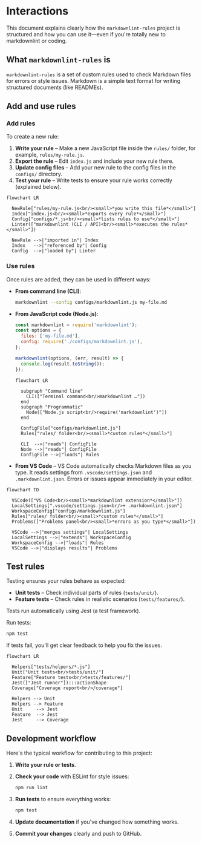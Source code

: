 # Interactions

This document explains clearly how the `markdownlint-rules` project is structured and how you can use it—even if you're totally new to markdownlint or coding.

## What `markdownlint-rules` is

`markdownlint-rules` is a set of custom rules used to check Markdown files for errors or style issues. Markdown is a simple text format for writing structured documents (like READMEs).

## Add and use rules

### Add rules

To create a new rule:

1. **Write your rule** – Make a new JavaScript file inside the `rules/` folder, for example, `rules/my-rule.js`.
2. **Export the rule** – Edit `index.js` and include your new rule there.
3. **Update config files** – Add your new rule to the config files in the `configs/` directory.
4. **Test your rule** – Write tests to ensure your rule works correctly (explained below).

```mermaid
flowchart LR

  NewRule["rules/my-rule.js<br/><small>*you write this file*</small>"]
  Index["index.js<br/><small>*exports every rule*</small>"]
  Config["configs/*.js<br/><small>*lists rules to use*</small>"]
  Linter(["markdownlint (CLI / API)<br/><small>*executes the rules*</small>"])

  NewRule -->|"imported in"| Index
  Index   -->|"referenced by"| Config
  Config  -->|"loaded by"| Linter
```

### Use rules

Once rules are added, they can be used in different ways:

* **From command line (CLI)**:

  ```bash
  markdownlint --config configs/markdownlint.js my-file.md
  ```

* **From JavaScript code (Node.js)**:

  ```js
  const markdownlint = require('markdownlint');
  const options = {
    files: ['my-file.md'],
    config: require('./configs/markdownlint.js'),
  };

  markdownlint(options, (err, result) => {
    console.log(result.toString());
  });
  ```

  ```mermaid
  flowchart LR

    subgraph "Command line"
      CLI(["Terminal command<br/>markdownlint …"])
    end
    subgraph "Programmatic"
      Node(["Node.js script<br/>require('markdownlint')"])
    end

    ConfigFile["configs/markdownlint.js"]
    Rules["rules/ folder<br/><small>*custom rules*</small>"]

    CLI  -->|"reads"| ConfigFile
    Node -->|"reads"| ConfigFile
    ConfigFile -->|"loads"| Rules
  ```

* **From VS Code** – VS Code automatically checks Markdown files as you type. It reads settings from `.vscode/settings.json` and `.markdownlint.json`. Errors or issues appear immediately in your editor.

```mermaid
flowchart TD

  VSCode(["VS Code<br/><small>*markdownlint extension*</small>"])
  LocalSettings[".vscode/settings.json<br/>+ .markdownlint.json"]
  WorkspaceConfig["configs/markdownlint.js"]
  Rules["rules/ folder<br/><small>*custom rules*</small>"]
  Problems(["Problems panel<br/><small>*errors as you type*</small>"])

  VSCode -->|"merges settings"| LocalSettings
  LocalSettings -->|"extends"| WorkspaceConfig
  WorkspaceConfig -->|"loads"| Rules
  VSCode -->|"displays results"| Problems
```

## Test rules

Testing ensures your rules behave as expected:

* **Unit tests** – Check individual parts of rules (`tests/unit/`).
* **Feature tests** – Check rules in realistic scenarios (`tests/features/`).

Tests run automatically using Jest (a test framework).

Run tests:

```bash
npm test
```

If tests fail, you'll get clear feedback to help you fix the issues.

```mermaid
flowchart LR

  Helpers["tests/helpers/*.js"]
  Unit["Unit tests<br/>tests/unit/"]
  Feature["Feature tests<br/>tests/features/"]
  Jest(["Jest runner"]):::actionShape
  Coverage["Coverage report<br/>/coverage"]

  Helpers --> Unit
  Helpers --> Feature
  Unit     --> Jest
  Feature  --> Jest
  Jest     --> Coverage

```

## Development workflow

Here's the typical workflow for contributing to this project:

1. **Write your rule or tests**.
2. **Check your code** with ESLint for style issues:

   ```bash
   npm run lint
   ```

3. **Run tests** to ensure everything works:

   ```bash
   npm test
   ```

4. **Update documentation** if you've changed how something works.
5. **Commit your changes** clearly and push to GitHub.

